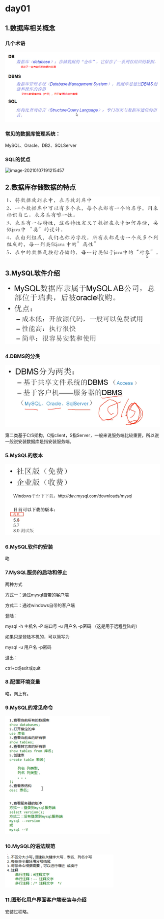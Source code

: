 # day01

## 1.数据库相关概念

### 几个术语

![image-20210107191524508](day01.assets/image-20210107191524508.png)

### 常见的数据库管理系统：

MySQL、Oracle、DB2、SQLServer

### SQL的优点

![image-20210107191215457](C:\Users\DELL\AppData\Roaming\Typora\typora-user-images\image-20210107191215457.png)



## 2.数据库存储数据的特点

![image-20210107191825314](day01.assets/image-20210107191825314.png)

## 3.MySQL软件介绍

![image-20210107192052602](day01.assets/image-20210107192052602.png)

### 4.DBMS的分类

![image-20210107192204377](day01.assets/image-20210107192204377.png)

第二类基于C/S架构，C指client，S指Server，一般来说服务端比较重要，所以说一般说安装数据库是指安装服务端。

### 5.MySQL的版本

![image-20210107192413513](day01.assets/image-20210107192413513.png)

### 6.MySQL软件的安装

略

### 7.MySQL服务的启动和停止

两种方式

方式一：通过mysql自带的客户端

方式二：通过windows自带的客户端

登陆：

mysql -h 主机名 -P 端口号 -u 用户名 -p密码   （这是用于远程登陆的）

如果只是登陆本机的，可以简写为

mysql -u 用户名 -p密码

退出：

ctrl+c或exit或quit

### 8.配置环境变量

略，网上有。

### 9.MySQL的常见命令

![image-20210107223200066](day01.assets/image-20210107223200066.png)

### 10.MySQL的语法规范

![image-20210107223652800](day01.assets/image-20210107223652800.png)

### 11.图形化用户界面客户端安装与介绍

安装过程略。



### 

















